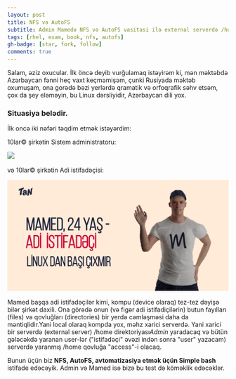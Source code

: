 ```yaml
---
layout: post
title: NFS və AutoFS
subtitle: Admin Mamedə NFS və AutoFS vasitasi ilə external serverdə /home directory yaradacaq...
tags: [rhel, exam, book, nfs, autofs]
gh-badge: [star, fork, follow]
comments: true
---
```

Salam, əziz oxucular. İlk öncə deyib vurğulamaq istəyirəm ki, mən məktəbdə Azərbaycan fənni heç vaxt keçməmişəm, çunki Rusiyada məktəb oxumuşam, ona gorədə bəzi yerlərdə qramatik və orfoqrafik səhv etsəm, çox da şey eləməyin, bu Linux dərsliyidir, Azərbaycan dili yox. 

### Situasiya belədir.

İlk oncə iki nəfəri təqdim etmək istəyərdim:

10lar© şirkətin Sistem administratoru:

![](/assets/img/baner_002.png)

və 10lar© şirkətin Adi istifadəçisi:

![](/assets/img/baner_001.png)

Mamed başqa adi istifadəçilər kimi, kompu (device olaraq) tez-tez dəyişə bilər şirkət daxili. Ona görədə onun (və figər adi istifadiçilərin) butun fayılları (files) və qovluğları (directories) bir yerdə cəmləşməsi daha da məntiqlidir.Yani local olaraq kompda yox, məhz xarici serverdə. Yani xarici bir serverdə (external server) /home direktoriyası*Admin* yaradacaq və bütün gələcəkdə yaranan user-lər ("istifadəçi" əvəzi indən sonra "user" yazacam) serverdə yaranmış /home qovluğa "access"-i olacaq.

Bunun üçün biz **NFS, AutoFS, avtomatizasiya etmək üçün Simple bash** istifade edəcəyik. Admin və Mamed isə bizə bu test də köməklik edəcəklər.

